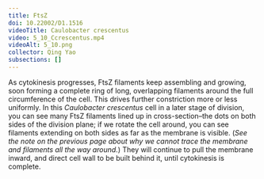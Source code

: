 ```yaml
---
title: FtsZ
doi: 10.22002/D1.1516
videoTitle: Caulobacter crescentus
video: 5_10_Ccrescentus.mp4
videoAlt: 5_10.png
collector: Qing Yao
subsections: []
---
```


As cytokinesis progresses, FtsZ filaments keep assembling and growing, soon forming a complete ring of long, overlapping filaments around the full circumference of the cell. This drives further constriction more or less uniformly. In this *Caulobacter crescentus* cell in a later stage of division, you can see many FtsZ filaments lined up in cross-section–the dots on both sides of the division plane; if we rotate the cell around, you can see filaments extending on both sides as far as the membrane is visible. (*See the note on the previous page about why we cannot trace the membrane and filaments all the way around.*) They will continue to pull the membrane inward, and direct cell wall to be built behind it, until cytokinesis is complete.


